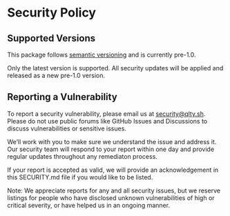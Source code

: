 # Security Policy

## Supported Versions

This package follows [semantic versioning](https://semver.org/) and is currently pre-1.0.

Only the latest version is supported. All security updates will be applied and released as a new pre-1.0 version.

## Reporting a Vulnerability

To report a security vulnerability, please email us at [security@qlty.sh](mailto:security@qlty.sh). Please do not use public forums like GitHub Issues and Discussions to discuss vulnerabilities or sensitive issues.

We’ll work with you to make sure we understand the issue and address it. Our security team will respond to your report within one day and provide regular updates throughout any remediaton process.

If your report is accepted as valid, we will provide an acknowledgement in this SECURITY.md file if you would like to be listed.

Note: We appreciate reports for any and all security issues, but we reserve listings for people who have disclosed unknown vulnerabilities of high or critical severity, or have helped us in an ongoing manner.
